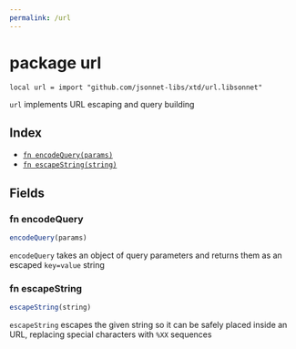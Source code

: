 ```yaml
---
permalink: /url
---
```


# package url

```jsonnet
local url = import "github.com/jsonnet-libs/xtd/url.libsonnet"
```

`url` implements URL escaping and query building

## Index

* [`fn encodeQuery(params)`](#fn-encodequery)
* [`fn escapeString(string)`](#fn-escapestring)

## Fields

### fn encodeQuery

```ts
encodeQuery(params)
```

`encodeQuery` takes an object of query parameters and returns them as an escaped `key=value` string

### fn escapeString

```ts
escapeString(string)
```

`escapeString` escapes the given string so it can be safely placed inside an URL, replacing special characters with `%XX` sequences